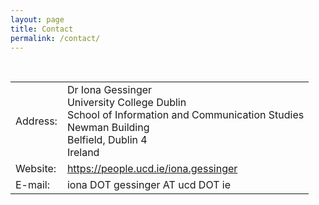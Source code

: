 ```yaml
---
layout: page
title: Contact
permalink: /contact/
---
```


<table>
  <tbody>
    <tr>
      <td>Address:</td>
      <td>Dr Iona Gessinger <br>
        University College Dublin <br> 
        School of Information and Communication Studies <br> 
        Newman Building <br>
        Belfield, Dublin 4 <br>
        Ireland </td>
    </tr>
<!--
    <tr>
      <td>Office:</td>
      <td>TBA</td>
    </tr> 
    <tr>
      <td>Telephone:</td>
      <td>TBA</td>
    </tr>
-->
      <tr>
      <td>Website:</td>
      <td><a href="https://people.ucd.ie/iona.gessinger" target="_blank" rel="noopener">https://people.ucd.ie/iona.gessinger</a></strong></td>
      </tr>
      <tr>
      <td>E-mail:</td>
      <td>iona DOT gessinger AT ucd DOT ie</td>
    </tr>
  </tbody>
</table>

<!--
![Foto]({{ site.url }}/images/c72.jpg "Campus C72"){:height="260px" .center-image}
Saarland University, Campus C7.2
-->
